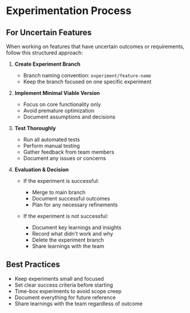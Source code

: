 # Experimentation Process

## For Uncertain Features

When working on features that have uncertain outcomes or requirements, follow this structured approach:

1. **Create Experiment Branch**
   - Branch naming convention: `experiment/feature-name`
   - Keep the branch focused on one specific experiment

2. **Implement Minimal Viable Version**
   - Focus on core functionality only
   - Avoid premature optimization
   - Document assumptions and decisions

3. **Test Thoroughly**
   - Run all automated tests
   - Perform manual testing
   - Gather feedback from team members
   - Document any issues or concerns

4. **Evaluation & Decision**
   - If the experiment is successful:
     - Merge to main branch
     - Document successful outcomes
     - Plan for any necessary refinements
   
   - If the experiment is not successful:
     - Document key learnings and insights
     - Record what didn't work and why
     - Delete the experiment branch
     - Share learnings with the team

## Best Practices

- Keep experiments small and focused
- Set clear success criteria before starting
- Time-box experiments to avoid scope creep
- Document everything for future reference
- Share learnings with the team regardless of outcome 
